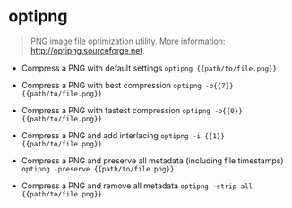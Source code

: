 # optipng
> PNG image file optimization utility.
> More information: <http://optipng.sourceforge.net>.

- Compress a PNG with default settings
`optipng {{path/to/file.png}}`

- Compress a PNG with best compression
`optipng -o{{7}} {{path/to/file.png}}`

- Compress a PNG with fastest compression
`optipng -o{{0}} {{path/to/file.png}}`

- Compress a PNG and add interlacing
`optipng -i {{1}} {{path/to/file.png}}`

- Compress a PNG and preserve all metadata (including file timestamps)
`optipng -preserve {{path/to/file.png}}`

- Compress a PNG and remove all metadata
`optipng -strip all {{path/to/file.png}}`
